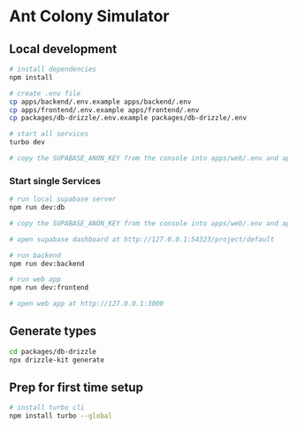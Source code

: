 # Ant Colony Simulator

## Local development

```bash
# install dependencies
npm install

# create .env file
cp apps/backend/.env.example apps/backend/.env
cp apps/frontend/.env.example apps/frontend/.env
cp packages/db-drizzle/.env.example packages/db-drizzle/.env

# start all services
turbo dev

# copy the SUPABASE_ANON_KEY from the console into apps/web/.env and apps/frontend/.env
```

### Start single Services

```bash
# run local supabase server
npm run dev:db

# copy the SUPABASE_ANON_KEY from the console into apps/web/.env and apps/frontend/.env

# open supabase dashboard at http://127.0.0.1:54323/project/default
```

```bash
# run backend
npm run dev:backend

# run web app
npm run dev:frontend

# open web app at http://127.0.0.1:3000
```

## Generate types

```bash
cd packages/db-drizzle
npx drizzle-kit generate
```

## Prep for first time setup

```bash
# install turbo cli
npm install turbo --global
```
